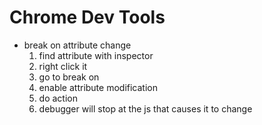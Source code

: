 # Chrome Dev Tools

- break on attribute change
    1. find attribute with inspector
    2. right click it
    3. go to break on
    4. enable attribute modification
    5. do action
    6. debugger will stop at the js that causes it to change

